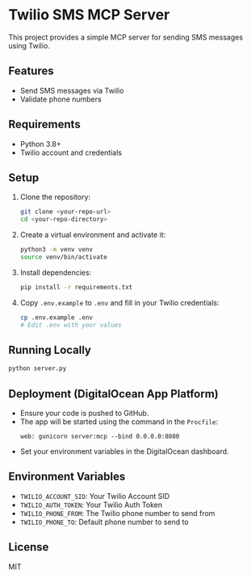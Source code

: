 # Twilio SMS MCP Server

This project provides a simple MCP server for sending SMS messages using Twilio.

## Features
- Send SMS messages via Twilio
- Validate phone numbers

## Requirements
- Python 3.8+
- Twilio account and credentials

## Setup
1. Clone the repository:
   ```bash
   git clone <your-repo-url>
   cd <your-repo-directory>
   ```
2. Create a virtual environment and activate it:
   ```bash
   python3 -m venv venv
   source venv/bin/activate
   ```
3. Install dependencies:
   ```bash
   pip install -r requirements.txt
   ```
4. Copy `.env.example` to `.env` and fill in your Twilio credentials:
   ```bash
   cp .env.example .env
   # Edit .env with your values
   ```

## Running Locally
```bash
python server.py
```

## Deployment (DigitalOcean App Platform)
- Ensure your code is pushed to GitHub.
- The app will be started using the command in the `Procfile`:
  ```
  web: gunicorn server:mcp --bind 0.0.0.0:8080
  ```
- Set your environment variables in the DigitalOcean dashboard.

## Environment Variables
- `TWILIO_ACCOUNT_SID`: Your Twilio Account SID
- `TWILIO_AUTH_TOKEN`: Your Twilio Auth Token
- `TWILIO_PHONE_FROM`: The Twilio phone number to send from
- `TWILIO_PHONE_TO`: Default phone number to send to

## License
MIT 